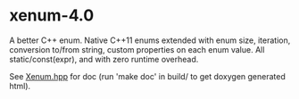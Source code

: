 # xenum-4.0
A better C++ enum. Native C++11 enums extended with enum size, iteration, conversion to/from string, custom properties on each enum value. All static/const(expr), and with zero runtime overhead.

See [Xenum.hpp](xenum/lib/inc/xenum4/Xenum.hpp) for doc (run 'make doc' in build/ to get doxygen generated html).
